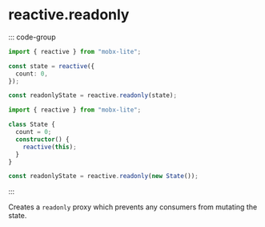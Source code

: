 # reactive.readonly

::: code-group

```ts [Functional]
import { reactive } from "mobx-lite";

const state = reactive({
  count: 0,
});

const readonlyState = reactive.readonly(state);
```

```ts [Object Oriented]
import { reactive } from "mobx-lite";

class State {
  count = 0;
  constructor() {
    reactive(this);
  }
}

const readonlyState = reactive.readonly(new State());
```

:::

Creates a `readonly` proxy which prevents any consumers from mutating the state.
